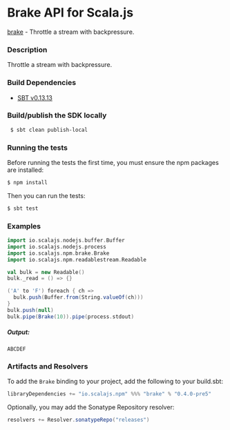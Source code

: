 Brake API for Scala.js
================================
[brake](https://www.npmjs.com/package/brake) - Throttle a stream with backpressure.

### Description

Throttle a stream with backpressure.

### Build Dependencies

* [SBT v0.13.13](http://www.scala-sbt.org/download.html)

### Build/publish the SDK locally

```bash
 $ sbt clean publish-local
```

### Running the tests

Before running the tests the first time, you must ensure the npm packages are installed:

```bash
$ npm install
```

Then you can run the tests:

```bash
$ sbt test
```

### Examples

```scala
import io.scalajs.nodejs.buffer.Buffer
import io.scalajs.nodejs.process
import io.scalajs.npm.brake.Brake
import io.scalajs.npm.readablestream.Readable

val bulk = new Readable()
bulk._read = () => {}

('A' to 'F') foreach { ch =>
  bulk.push(Buffer.from(String.valueOf(ch)))
}
bulk.push(null)
bulk.pipe(Brake(10)).pipe(process.stdout)
```

##### Output:

```text
ABCDEF
```

### Artifacts and Resolvers

To add the `Brake` binding to your project, add the following to your build.sbt:  

```sbt
libraryDependencies += "io.scalajs.npm" %%% "brake" % "0.4.0-pre5"
```

Optionally, you may add the Sonatype Repository resolver:

```sbt   
resolvers += Resolver.sonatypeRepo("releases") 